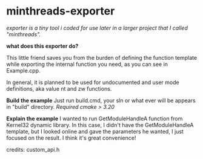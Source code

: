 
# minthreads-exporter

*exporter is a tiny tool i coded for use later in a larger project that I called "minthreads".*

 **what does this exporter do?**

This little friend saves you from the burden of defining the function template while exporting the internal function you need, as you can see in Example.cpp.

In general, it is planned to be used for undocumented and user mode definitions, aka value nt and zw functions.

**Build the example**
Just run build.cmd, your sln or what ever will be appears in "build" directory.
*Required cmake > 3.20*

**Explain the example**
I wanted to run GetModuleHandleA function from Kernel32 dynamic library. In this case, I didn't have the GetModuleHandleA template, but I looked online and gave the parameters he wanted, I just focused on the result. I think it's great convenience!


credits:
custom_api.h
